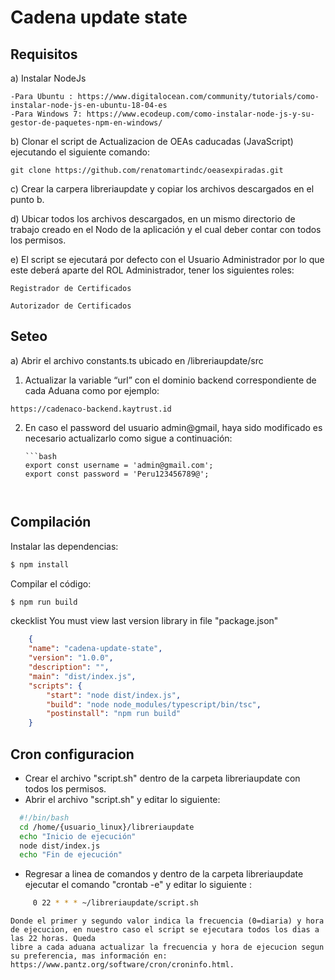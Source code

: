 # Cadena update state

## Requisitos

a)	Instalar NodeJs 

        
	-Para Ubuntu : https://www.digitalocean.com/community/tutorials/como-instalar-node-js-en-ubuntu-18-04-es
	-Para Windows 7: https://www.ecodeup.com/como-instalar-node-js-y-su-gestor-de-paquetes-npm-en-windows/
        

b)      Clonar el script de Actualizacion de OEAs caducadas (JavaScript) ejecutando el siguiente comando:
 	
	
	git clone https://github.com/renatomartindc/oeasexpiradas.git
        
	
c)      Crear la carpera libreriaupdate y copiar los archivos descargados en el punto b.

d)	Ubicar todos los archivos descargados, en un mismo directorio de trabajo creado en el Nodo de la aplicación y el cual deber contar con todos los permisos.

e)	El script se ejecutará por defecto con el Usuario Administrador por lo que este deberá aparte del ROL Administrador, tener los siguientes roles:

        
	Registrador de Certificados
	
	Autorizador de Certificados
        

## Seteo


a) Abrir el archivo constants.ts ubicado en /libreriaupdate/src 

  1) Actualizar la variable “url” con el dominio backend correspondiente de cada Aduana como por ejemplo:
  
	https://cadenaco-backend.kaytrust.id
	
  2) En caso el password del usuario admin@gmail, haya sido modificado es necesario actualizarlo como sigue a continuación:  

         ```bash
         export const username = 'admin@gmail.com';
         export const password = 'Peru123456789@';
	 ```
	
## Compilación

Instalar las dependencias:
```bash
$ npm install
```

Compilar el código:
```bash
$ npm run build
```

ckecklist
You must view last version library in file "package.json"
```json
    {
    "name": "cadena-update-state",
    "version": "1.0.0",
    "description": "",
    "main": "dist/index.js",
    "scripts": {
        "start": "node dist/index.js",
        "build": "node node_modules/typescript/bin/tsc",
        "postinstall": "npm run build"
    }
```

## Cron configuracion

  - Crear el archivo "script.sh" dentro de la carpeta libreriaupdate con todos los permisos.
  - Abrir el archivo "script.sh" y editar lo siguiente:
  
  ```bash
    #!/bin/bash
	cd /home/{usuario_linux}/libreriaupdate
	echo "Inicio de ejecución"
	node dist/index.js
	echo "Fin de ejecución"
  ```

   - Regresar a linea de comandos y dentro de la carpeta libreriaupdate ejecutar el comando "crontab -e" y editar lo siguiente :

```bash
     0 22 * * * ~/libreriaupdate/script.sh
```

    Donde el primer y segundo valor indica la frecuencia (0=diaria) y hora de ejecucion, en nuestro caso el script se ejecutara todos los dias a las 22 horas. Queda
    libre a cada aduana actualizar la frecuencia y hora de ejecucion segun su preferencia, mas información en: https://www.pantz.org/software/cron/croninfo.html.





